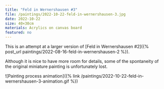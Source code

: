```yaml
---
title: "Feld in Wernershausen #3"
file: /paintings/2022-10-22-feld-in-wernershausen-3.jpg
date: 2022-10-22
size: 40×30cm
materials: Acrylics on canvas board
featured: no
---
```


This is an attempt at a larger version of [Feld in Wernershausen #2]({% post_url paintings/2022-08-16-feld-in-wernershausen-2 %}).

Although it is nice to have more room for details, some of the spontaneity of the original miniature painting is unfortunately lost.

![Painting process animation]({% link /paintings/2022-10-22-feld-in-wernershausen-3-animation.gif %})